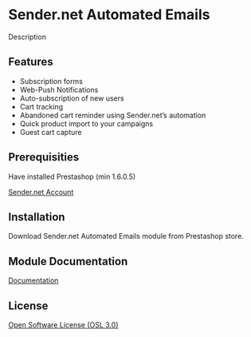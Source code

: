 # Sender.net Automated Emails

Description

## Features

* Subscription forms
* Web-Push Notifications
* Auto-subscription of new users
* Cart tracking
* Abandoned cart reminder using Sender.net’s automation
* Quick product import to your campaigns
* Guest cart capture

## Prerequisities

Have installed Prestashop (min 1.6.0.5)

<a href="https://www.sender.net" target="_blank">Sender.net Account</a>

## Installation

Download Sender.net Automated Emails module from Prestashop store.


## Module Documentation

<a href="https://www.help.sender.net" target="_blank">Documentation</a>

## License

[Open Software License (OSL 3.0)](http://opensource.org/licenses/osl-3.0.php)
